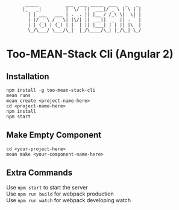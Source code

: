            _____          ___  ___ _____  ___   _   _ 
          |_   _|         |  \/  ||  ___|/ _ \ | \ | |
            | | ___   ___ | .  . || |__ / /_\ \|  \| |
            | |/ _ \ / _ \| |\/| ||  __||  _  || . ` |
            | | (_) | (_) | |  | || |___| | | || |\  |
            \_/\___/ \___/\_|  |_/\____/\_| |_/\_| \_/

# Too-MEAN-Stack Cli (Angular 2)

## Installation

`npm install -g too-mean-stack-cli`<br>
`mean runs` <br>
`mean create <project-name-here>` <br>
`cd <project-name-here>` <br>
`npm install` <br>
`npm start` <br>

## Make Empty Component

`cd <your-project-here>` <br>
`mean make <your-component-name-here>` <br>

## Extra Commands
Use `npm start` to start the server <br />
Use `npm run build` for webpack production  <br>
Use `npm run watch` for webpack developing watch  <br>